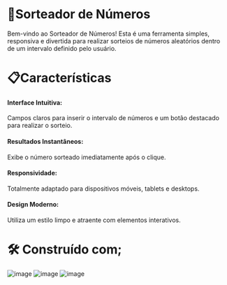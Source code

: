 <h1>🚀Sorteador de Números</h1>

<p>Bem-vindo ao Sorteador de Números! Esta é uma ferramenta simples, responsiva e divertida para realizar sorteios de 
  números aleatórios dentro de um intervalo definido pelo usuário.</p>

<h1>📋Características</h1>

<h4>Interface Intuitiva:</h4> Campos claros para inserir o intervalo de números e um botão destacado para realizar o sorteio.

<h4>Resultados Instantâneos:</h4> Exibe o número sorteado imediatamente após o clique.

<h4>Responsividade:</h4> Totalmente adaptado para dispositivos móveis, tablets e desktops.

<h4>Design Moderno:</h4> Utiliza um estilo limpo e atraente com elementos interativos.

<h1>🛠️ Construído com;</h1>

![image](https://github.com/user-attachments/assets/1dc7e4c7-ac8b-4f52-a299-822535b75ef3)
![image](https://github.com/user-attachments/assets/ed868bc8-9114-4ee6-91ce-9e3e66505b6e)
![image](https://github.com/user-attachments/assets/9b996d0c-2688-43ca-9355-7034ff28ab58)

